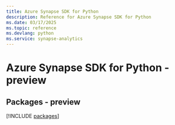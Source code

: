 ```yaml
---
title: Azure Synapse SDK for Python
description: Reference for Azure Synapse SDK for Python
ms.date: 03/17/2025
ms.topic: reference
ms.devlang: python
ms.service: synapse-analytics
---
```

# Azure Synapse SDK for Python - preview
## Packages - preview
[!INCLUDE [packages](synapse-index.md)]
